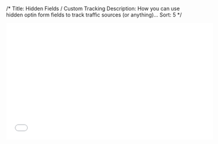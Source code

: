 /*
Title: Hidden Fields / Custom Tracking
Description: How you can use hidden optin form fields to track traffic sources (or anything)...
Sort: 5
*/

<iframe width="560" height="315" src="//www.youtube.com/embed/8V5gTRmtUts" frameborder="0" allowfullscreen></iframe>
